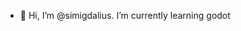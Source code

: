 - 👋 Hi, I’m @simigdalius. I’m currently learning godot

<!---
simigdalius/simigdalius is a ✨ special ✨ repository because its `README.md` (this file) appears on your GitHub profile.
You can click the Preview link to take a look at your changes.
--->
